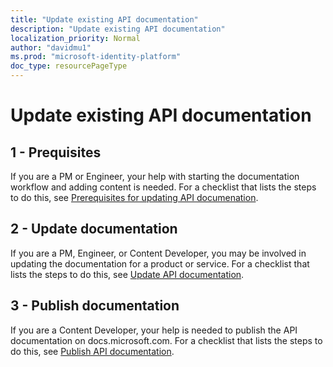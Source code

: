 ```yaml
---
title: "Update existing API documentation"
description: "Update existing API documentation"
localization_priority: Normal
author: "davidmu1"
ms.prod: "microsoft-identity-platform"
doc_type: resourcePageType
---
```


# Update existing API documentation

## 1 - Prequisites

If you are a PM or Engineer, your help with starting the documentation workflow and adding content is needed. For a checklist that lists the steps to do this, see [Prerequisites for updating API documenation](graph-prerequisites-existing.md).

## 2 - Update documentation

If you are a PM, Engineer, or Content Developer, you may be involved in updating the documentation for a product or service. For a checklist that lists the steps to do this, see [Update API documentation](graph-update-content.md).

## 3 - Publish documentation

If you are a Content Developer, your help is needed to publish the API documentation on docs.microsoft.com. For a checklist that lists the steps to do this, see [Publish API documentation](graph-publish.md).
